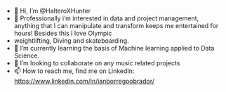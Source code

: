 - 👋 Hi, I’m @HalteroXHunter
- 👀 Professionally i’m interested in data and project management, anything that I can manipulate and transform keeps me entertained for hours! Besides this I love Olympic
- weightlifting, Diving and skateboarding. 
- 🌱 I’m currently learning the basis of Machine learning applied to Data Science.
- 💞️ I’m looking to collaborate on any music related projects
- 📫 How to reach me, find me on LinkedIn: https://www.linkedin.com/in/ianborregoobrador/
